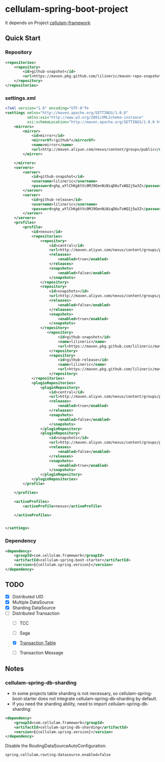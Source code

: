 # cellulam-spring-boot-project
It depends on Project [cellulam-framework](https://github.com/lilineric/cellulam-framework)

## Quick Start
### Repository
```xml
<repositories>
    <repository>
        <id>github-snapshot</id>
        <url>https://maven.pkg.github.com/lilineric/maven-repo-snapshot</url>
    </repository>
</repositories>
```

### settings.xml
```xml
<?xml version="1.0" encoding="UTF-8"?>
<settings xmlns="http://maven.apache.org/SETTINGS/1.0.0"
          xmlns:xsi="http://www.w3.org/2001/XMLSchema-instance"
          xsi:schemaLocation="http://maven.apache.org/SETTINGS/1.0.0 http://maven.apache.org/xsd/settings-1.0.0.xsd">
    <mirrors>
        <mirror>
            <id>mirror</id>
            <mirrorOf>!github*</mirrorOf>
            <name>mirror</name>
            <url>http://maven.aliyun.com/nexus/content/groups/public</url>
        </mirror>

    </mirrors>
    <servers>
        <server>
            <id>github-snapshot</id>
            <username>lilineric</username>
            <password>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</password>
        </server>
        <server>
            <id>github-release</id>
            <username>lilineric</username>
            <password>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</password>
        </server>
    </servers>
    <profiles>
        <profile>
            <id>nexus</id>
            <repositories>
                <repository>
                    <id>central</id>
                    <url>http://maven.aliyun.com/nexus/content/groups/public</url>
                    <releases>
                        <enabled>true</enabled>
                    </releases>
                    <snapshots>
                        <enabled>false</enabled>
                    </snapshots>
                </repository>
                <repository>
                    <id>snapshots</id>
                    <url>http://maven.aliyun.com/nexus/content/groups/public</url>
                    <releases>
                        <enabled>false</enabled>
                    </releases>
                    <snapshots>
                        <enabled>true</enabled>
                    </snapshots>
                </repository>
                   <repository>
                        <id>github-snapshot</id>
                        <name>lilineric</name>
                        <url>https://maven.pkg.github.com/lilineric/maven-repo-snapshot</url>
                    </repository>
                    <repository>
                        <id>github-release</id>
                        <name>lilineric</name>
                        <url>https://maven.pkg.github.com/lilineric/maven-repo-release</url>
                    </repository>
            </repositories>
            <pluginRepositories>
                <pluginRepository>
                    <id>central</id>
                    <url>http://maven.aliyun.com/nexus/content/groups/public</url>
                    <releases>
                        <enabled>true</enabled>
                    </releases>
                    <snapshots>
                        <enabled>false</enabled>
                    </snapshots>
                </pluginRepository>
                <pluginRepository>
                    <id>snapshots</id>
                    <url>http://maven.aliyun.com/nexus/content/groups/public</url>
                    <releases>
                        <enabled>false</enabled>
                    </releases>
                    <snapshots>
                        <enabled>true</enabled>
                    </snapshots>
                </pluginRepository>
            </pluginRepositories>
        </profile>

    </profiles>

    <activeProfiles>
        <activeProfile>nexus</activeProfile>

    </activeProfiles>


</settings>
```

### Dependency
```xml
<dependency>
    <groupId>com.cellulam.framework</groupId>
    <artifactId>cellulam-spring-boot-starter</artifactId>
    <version>${cellulam.spring.version}</version>
</dependency>
```

## TODO
- [x] Distributed UID
- [x] Multiple DataSource
- [x] Sharding DataSource  
- [ ] Distributed Transaction
    - [ ] TCC
    - [ ] Saga
    - [x] [Transaction Table](https://github.com/lilineric/trans-msg-db)
    - [ ] Transaction Message


## Notes
### cellulam-spring-db-sharding
- In some projects table sharding is not necessary, so cellulam-spring-boot-starter does not integrate cellulam-spring-db-sharding by default.
- If you need the sharding ability, need to import cellulam-spring-db-sharding: 
```xml
<dependency>
    <groupId>com.cellulam.framework</groupId>
    <artifactId>cellulam-spring-db-sharding</artifactId>
    <version>${cellulam.spring.version}</version>
</dependency>
```
Disable the RoutingDataSourceAutoConfiguration:
```properties
spring.cellulam.routing-datasource.enabled=false
```
